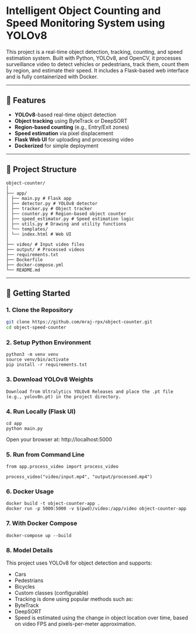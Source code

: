# Intelligent Object Counting and Speed Monitoring System using YOLOv8

This project is a real-time object detection, tracking, counting, and speed estimation system. Built with Python, YOLOv8, and OpenCV, it processes surveillance video to detect vehicles or pedestrians, track them, count them by region, and estimate their speed. It includes a Flask-based web interface and is fully containerized with Docker.

---

## 🔧 Features

- **YOLOv8**-based real-time object detection
- **Object tracking** using ByteTrack or DeepSORT
- **Region-based counting** (e.g., Entry/Exit zones)
- **Speed estimation** via pixel displacement
- **Flask Web UI** for uploading and processing video
- **Dockerized** for simple deployment

---

## 📁 Project Structure
```
object-counter/
│
├── app/
│ ├── main.py # Flask app
│ ├── detector.py # YOLOv8 detector
│ ├── tracker.py # Object tracker
│ ├── counter.py # Region-based object counter
│ ├── speed_estimator.py # Speed estimation logic
│ ├── utils.py # Drawing and utility functions
│ └── templates/
│ └── index.html # Web UI
│
├── video/ # Input video files
├── output/ # Processed videos
├── requirements.txt
├── Dockerfile
├── docker-compose.yml
└── README.md
```


---

## 🚀 Getting Started

### 1. Clone the Repository

```bash
git clone https://github.com/mraj-rpx/object-counter.git
cd object-speed-counter
````

### 2. Setup Python Environment

```
python3 -m venv venv
source venv/bin/activate
pip install -r requirements.txt
```

### 3. Download YOLOv8 Weights
```
Download from Ultralytics YOLOv8 Releases and place the .pt file (e.g., yolov8n.pt) in the project directory.
```

### 4. Run Locally (Flask UI)

```
cd app
python main.py
```
Open your browser at: http://localhost:5000

### 5. Run from Command Line

```
from app.process_video import process_video

process_video("video/input.mp4", "output/processed.mp4")
```

### 6. Docker Usage

```
docker build -t object-counter-app .
docker run -p 5000:5000 -v $(pwd)/video:/app/video object-counter-app

```

### 7. With Docker Compose
```
docker-compose up --build
```

### 8. Model Details

This project uses YOLOv8 for object detection and supports:

- Cars
- Pedestrians
- Bicycles
- Custom classes (configurable)
- Tracking is done using popular methods such as:
- ByteTrack
- DeepSORT
- Speed is estimated using the change in object location over time, based on video FPS and pixels-per-meter approximation.